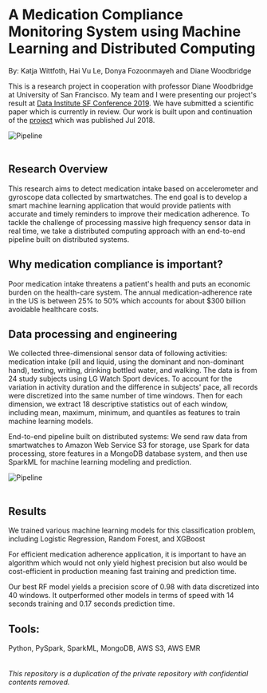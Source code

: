 # A Medication Compliance Monitoring System using Machine Learning and Distributed Computing
By: Katja Wittfoth, Hai Vu Le, Donya Fozoonmayeh and Diane Woodbridge
<br>

This is a research project in cooperation with professor Diane Woodbridge at University of San Francisco.
My team and I were presenting our project's result at [Data Institute SF Conference 2019](https://www.sfdatainstitute.org/). We have submitted a scientific paper which is currently in review. Our work is built upon and continuation of the [project](https://www.ncbi.nlm.nih.gov/pubmed/30441452) which was published Jul 2018.

![Pipeline](/imgages/smartwatch.png)  
<br>
## Research Overview
This research aims to detect medication intake based on accelerometer and gyroscope
data collected by smartwatches. The end goal is to develop a smart machine learning
application that would provide patients with accurate and timely
reminders to improve their medication adherence.
To tackle the challenge of processing massive high frequency
sensor data in real time, we take a distributed computing approach with an end-to-end
pipeline built on distributed systems.

## Why medication compliance is important?
Poor medication intake threatens a patient's health and puts an economic burden on the health-care system.
The annual medication-adherence rate in the US is between 25% to 50% which accounts for about $300 billion avoidable healthcare costs.

## Data processing and engineering
We collected three-dimensional sensor data of
following activities: medication intake (pill and liquid,
using the dominant and non-dominant hand),
texting, writing, drinking bottled water, and walking. The data is from 24 study subjects using LG Watch Sport
devices.
To account for the variation in activity duration and
the difference in subjects' pace, all records were
discretized into the same number of time windows.
Then for each dimension, we extract 18 descriptive
statistics out of each window, including mean,
maximum, minimum, and quantiles as features to
train machine learning models.

End-to-end pipeline built on distributed systems:
We send raw data from smartwatches
to Amazon Web Service S3 for storage, use Spark for
data processing, store features in a MongoDB
database system, and then use SparkML for machine
learning modeling and prediction.
<br>

![Pipeline](/imgages/pipeline.png)  
<br>
## Results
We trained various machine learning models
for this classification problem, including Logistic
Regression, Random Forest, and XGBoost

For efficient medication adherence application, it is important to have
an algorithm which would not only yield highest precision but also would be cost-efficient in production meaning fast training and prediction time.

Our best RF model yields a precision score of 0.98
with data discretized into 40 windows. It
outperformed other models in terms of speed with 14 seconds training and 0.17
seconds prediction time.
## Tools:
Python, PySpark, SparkML, MongoDB, AWS S3, AWS EMR  
<br>
<br>
*This repository is a duplication of the private repository with confidential contents removed.*
